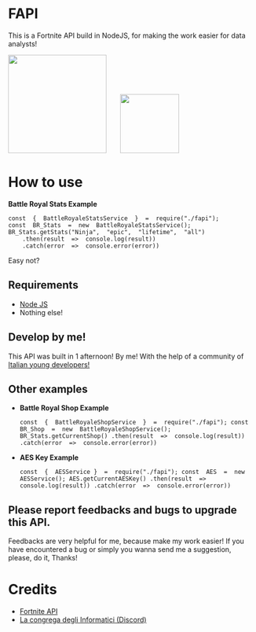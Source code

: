 # FAPI

This is a Fortnite API build in NodeJS, for making the work easier for data analysts!

<img src="https://upload.wikimedia.org/wikipedia/commons/thumb/d/d9/Node.js_logo.svg/1280px-Node.js_logo.svg.png" width="200">&nbsp;&nbsp;&nbsp;&nbsp;&nbsp;&nbsp;&nbsp;<img src="https://fortnite-api.com/assets/img/logo_128.png?t=1629751563" width="120">

# How to use

**Battle Royal Stats Example**

    const  {  BattleRoyaleStatsService  }  =  require("./fapi");
	const  BR_Stats  =  new  BattleRoyaleStatsService();
	BR_Stats.getStats("Ninja",  "epic",  "lifetime",  "all")
		.then(result  =>  console.log(result))
		.catch(error  =>  console.error(error))
Easy not?

## Requirements

* [Node JS](https://nodejs.org/)
* Nothing else!

## Develop by me!

This API was built in 1 afternoon! By me! With the help of a community of [Italian young developers!](https://discord.gg/Pqn4Bts7)

## Other examples
* **Battle Royal Shop Example**

    `const  {  BattleRoyaleShopService  }  =  require("./fapi");
	const  BR_Shop  =  new  BattleRoyaleShopService();
	BR_Stats.getCurrentShop()
		.then(result  =>  console.log(result))
		.catch(error  =>  console.error(error))`
*	**AES Key Example**

    `const  {  AESService }  =  require("./fapi");
	const  AES  =  new  AESService();
	AES.getCurrentAESKey()
		.then(result  =>  console.log(result))
		.catch(error  =>  console.error(error))`


## Please report feedbacks and bugs to upgrade this API.

Feedbacks are very helpful for me, because make my work easier! If you have encountered a bug or simply you wanna send me a suggestion, please, do it, Thanks!


# Credits

* [Fortnite API](https://fortnite-api.com)
* [La congrega degli Informatici (Discord)](https://discord.gg/Pqn4Bts7)
